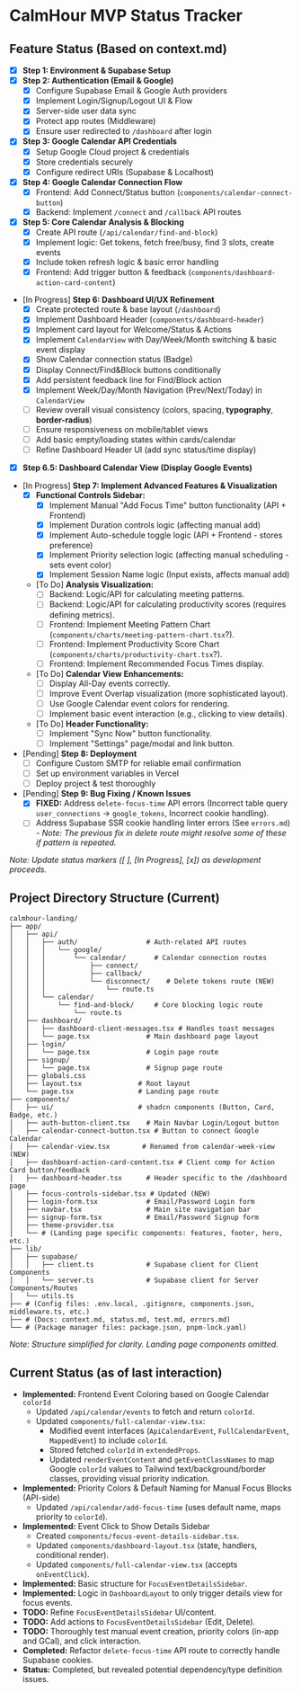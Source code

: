 # CalmHour MVP Status Tracker

## Feature Status (Based on context.md)

*   [x] **Step 1: Environment & Supabase Setup**
*   [x] **Step 2: Authentication (Email & Google)**
    *   [x] Configure Supabase Email & Google Auth providers
    *   [x] Implement Login/Signup/Logout UI & Flow
    *   [x] Server-side user data sync
    *   [x] Protect app routes (Middleware)
    *   [x] Ensure user redirected to `/dashboard` after login
*   [x] **Step 3: Google Calendar API Credentials**
    *   [x] Setup Google Cloud project & credentials
    *   [x] Store credentials securely
    *   [x] Configure redirect URIs (Supabase & Localhost)
*   [x] **Step 4: Google Calendar Connection Flow**
    *   [x] Frontend: Add Connect/Status button (`components/calendar-connect-button`)
    *   [x] Backend: Implement `/connect` and `/callback` API routes
*   [x] **Step 5: Core Calendar Analysis & Blocking**
    *   [x] Create API route (`/api/calendar/find-and-block`)
    *   [x] Implement logic: Get tokens, fetch free/busy, find 3 slots, create events
    *   [x] Include token refresh logic & basic error handling
    *   [x] Frontend: Add trigger button & feedback (`components/dashboard-action-card-content`)
*   [In Progress] **Step 6: Dashboard UI/UX Refinement**
    *   [x] Create protected route & base layout (`/dashboard`)
    *   [x] Implement Dashboard Header (`components/dashboard-header`)
    *   [x] Implement card layout for Welcome/Status & Actions
    *   [x] Implement `CalendarView` with Day/Week/Month switching & basic event display
    *   [x] Show Calendar connection status (Badge)
    *   [x] Display Connect/Find&Block buttons conditionally
    *   [x] Add persistent feedback line for Find/Block action
    *   [x] Implement Week/Day/Month Navigation (Prev/Next/Today) in `CalendarView`
    *   [ ] Review overall visual consistency (colors, spacing, **typography**, **border-radius**)
    *   [ ] Ensure responsiveness on mobile/tablet views
    *   [ ] Add basic empty/loading states within cards/calendar
    *   [ ] Refine Dashboard Header UI (add sync status/time display)
*   [x] **Step 6.5: Dashboard Calendar View (Display Google Events)**
*   [In Progress] **Step 7: Implement Advanced Features & Visualization** 
    *   [x] **Functional Controls Sidebar:**
        *   [x] Implement Manual "Add Focus Time" button functionality (API + Frontend)
        *   [x] Implement Duration controls logic (affecting manual add)
        *   [x] Implement Auto-schedule toggle logic (API + Frontend - stores preference)
        *   [x] Implement Priority selection logic (affecting manual scheduling - sets event color)
        *   [x] Implement Session Name logic (Input exists, affects manual add)
    *   [To Do] **Analysis Visualization:**
        *   [ ] Backend: Logic/API for calculating meeting patterns.
        *   [ ] Backend: Logic/API for calculating productivity scores (requires defining metrics).
        *   [ ] Frontend: Implement Meeting Pattern Chart (`components/charts/meeting-pattern-chart.tsx`?).
        *   [ ] Frontend: Implement Productivity Score Chart (`components/charts/productivity-chart.tsx`?).
        *   [ ] Frontend: Implement Recommended Focus Times display.
    *   [To Do] **Calendar View Enhancements:**
        *   [ ] Display All-Day events correctly.
        *   [ ] Improve Event Overlap visualization (more sophisticated layout).
        *   [ ] Use Google Calendar event colors for rendering.
        *   [ ] Implement basic event interaction (e.g., clicking to view details).
    *   [To Do] **Header Functionality:**
        *   [ ] Implement "Sync Now" button functionality.
        *   [ ] Implement "Settings" page/modal and link button.
*   [Pending] **Step 8: Deployment**
    *   [ ] Configure Custom SMTP for reliable email confirmation
    *   [ ] Set up environment variables in Vercel
    *   [ ] Deploy project & test thoroughly
*   [Pending] **Step 9: Bug Fixing / Known Issues**
    *   [x] **FIXED:** Address `delete-focus-time` API errors (Incorrect table query `user_connections` -> `google_tokens`, Incorrect cookie handling).
    *   [ ] Address Supabase SSR cookie handling linter errors (See `errors.md`) - *Note: The previous fix in delete route might resolve some of these if pattern is repeated.* 

*Note: Update status markers ([ ], [In Progress], [x]) as development proceeds.*

## Project Directory Structure (Current)

```
calmhour-landing/
├── app/
│   ├── api/
│   │   ├── auth/                 # Auth-related API routes
│   │   │   └── google/
│   │   │       └── calendar/       # Calendar connection routes
│   │   │           ├── connect/
│   │   │           ├── callback/
│   │   │           └── disconnect/    # Delete tokens route (NEW)
│   │   │               └── route.ts
│   │   └── calendar/
│   │       └── find-and-block/     # Core blocking logic route
│   │           └── route.ts
│   ├── dashboard/
│   │   ├── dashboard-client-messages.tsx # Handles toast messages
│   │   └── page.tsx              # Main dashboard page layout
│   ├── login/
│   │   └── page.tsx              # Login page route
│   ├── signup/
│   │   └── page.tsx              # Signup page route
│   ├── globals.css
│   ├── layout.tsx              # Root layout
│   └── page.tsx                # Landing page route
├── components/
│   ├── ui/                     # shadcn components (Button, Card, Badge, etc.)
│   ├── auth-button-client.tsx    # Main Navbar Login/Logout button
│   ├── calendar-connect-button.tsx # Button to connect Google Calendar
│   ├── calendar-view.tsx        # Renamed from calendar-week-view (NEW)
│   ├── dashboard-action-card-content.tsx # Client comp for Action Card button/feedback
│   ├── dashboard-header.tsx      # Header specific to the /dashboard page
│   ├── focus-controls-sidebar.tsx # Updated (NEW)
│   ├── login-form.tsx            # Email/Password Login form
│   ├── navbar.tsx                # Main site navigation bar
│   ├── signup-form.tsx           # Email/Password Signup form
│   ├── theme-provider.tsx
│   └── # (Landing page specific components: features, footer, hero, etc.)
├── lib/
│   ├── supabase/
│   │   ├── client.ts             # Supabase client for Client Components
│   │   └── server.ts             # Supabase client for Server Components/Routes
│   └── utils.ts
├── # (Config files: .env.local, .gitignore, components.json, middleware.ts, etc.)
├── # (Docs: context.md, status.md, test.md, errors.md)
└── # (Package manager files: package.json, pnpm-lock.yaml)
```

*Note: Structure simplified for clarity. Landing page components omitted.* 

## Current Status (as of last interaction)

- **Implemented:** Frontend Event Coloring based on Google Calendar `colorId`
  - Updated `/api/calendar/events` to fetch and return `colorId`.
  - Updated `components/full-calendar-view.tsx`:
    - Modified event interfaces (`ApiCalendarEvent`, `FullCalendarEvent`, `MappedEvent`) to include `colorId`.
    - Stored fetched `colorId` in `extendedProps`.
    - Updated `renderEventContent` and `getEventClassNames` to map Google `colorId` values to Tailwind text/background/border classes, providing visual priority indication.
- **Implemented:** Priority Colors & Default Naming for Manual Focus Blocks (API-side)
  - Updated `/api/calendar/add-focus-time` (uses default name, maps priority to `colorId`).
- **Implemented:** Event Click to Show Details Sidebar
  - Created `components/focus-event-details-sidebar.tsx`.
  - Updated `components/dashboard-layout.tsx` (state, handlers, conditional render).
  - Updated `components/full-calendar-view.tsx` (accepts `onEventClick`).
- **Implemented:** Basic structure for `FocusEventDetailsSidebar`.
- **Implemented:** Logic in `DashboardLayout` to only trigger details view for focus events.
- **TODO:** Refine `FocusEventDetailsSidebar` UI/content.
- **TODO:** Add actions to `FocusEventDetailsSidebar` (Edit, Delete).
- **TODO:** Thoroughly test manual event creation, priority colors (in-app and GCal), and click interaction.
- **Completed:** Refactor `delete-focus-time` API route to correctly handle Supabase cookies.
- **Status:** Completed, but revealed potential dependency/type definition issues.
